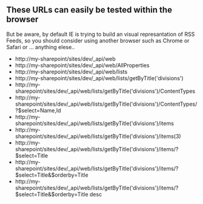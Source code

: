 ## These URLs can easily be tested within the browser

But be aware, by default IE is trying to build an visual represantation of RSS Feeds, so you should consider using another browser such as Chrome or Safari or ... anything elese..

 * http://my-sharepoint/sites/dev/_api/web
 * http://my-sharepoint/sites/dev/_api/web/AllProperties
 * http://my-sharepoint/sites/dev/_api/web/lists
 * http://my-sharepoint/sites/dev/_api/web/lists/getByTitle('divisions')
 * http://my-sharepoint/sites/dev/_api/web/lists/getByTitle('divisions')/ContentTypes
 * http://my-sharepoint/sites/dev/_api/web/lists/getByTitle('divisions')/ContentTypes/?$select=Name,Id
 * http://my-sharepoint/sites/dev/_api/web/lists/getByTitle('divisions')/items
 * http://my-sharepoint/sites/dev/_api/web/lists/getByTitle('divisions')/items(3)
 * http://my-sharepoint/sites/dev/_api/web/lists/getByTitle('divisions')/items/?$select=Title
 * http://my-sharepoint/sites/dev/_api/web/lists/getByTitle('divisions')/items/?$select=Title&$orderby=Title
 * http://my-sharepoint/sites/dev/_api/web/lists/getByTitle('divisions')/items/?$select=Title&$orderby=Title desc